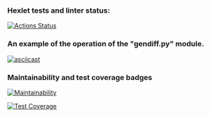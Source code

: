 ### Hexlet tests and linter status:
[![Actions Status](https://github.com/Sashka-LiS/python-project-50/workflows/hexlet-check/badge.svg)](https://github.com/Sashka-LiS/python-project-50/actions)

### An example of the operation of the "gendiff.py" module.
[![asciicast](https://asciinema.org/a/wvjC2KazTLMcC8GNETpKrRN1P.svg)](https://asciinema.org/a/wvjC2KazTLMcC8GNETpKrRN1P)

### Maintainability and test coverage badges
[![Maintainability](https://api.codeclimate.com/v1/badges/edd85589b4b839947100/maintainability)](https://codeclimate.com/github/Sashka-LiS/python-project-50/maintainability)

[![Test Coverage](https://api.codeclimate.com/v1/badges/edd85589b4b839947100/test_coverage)](https://codeclimate.com/github/Sashka-LiS/python-project-50/test_coverage)